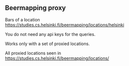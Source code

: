 ## Beermapping proxy

Bars of a location https://studies.cs.helsinki.fi/beermapping/locations/helsinki 

You do not need any api keys for the queries.

Works only with a set of proxied locations.

All proxied locations seen in https://studies.cs.helsinki.fi/beermapping/locations/